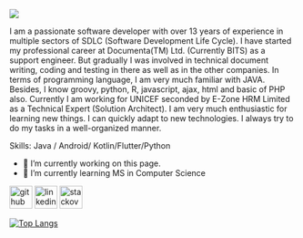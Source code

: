 ![](https://lh3.googleusercontent.com/pw/ABLVV85QX9ZoYtQW_s1UtrM6N0diC7xmCG-JI-_TazOEwIxXKiv4T7YVzZZkxlbQUgI0L4dyBqOH8sXln9R6LZAZJX9vUWRX-D8qZOXewBUusbSDVSW-a3arKMbAIZe3nVUPUHKwrZGWzYez1PtwJ1t6Ohp5kkjMdtR81embl_25_JjsfOC57Wkaex8GomrbeTcboB4164MROTEq53UwUReXlvuCgHCkDlKip16ZQVQXzZFHhci_8LuLcFS_qgQvyler3PA7otC6EYIi220v4teOsPzBslo-iGiDY6-Zp7iRb_I3GrmGRRCt3uPNVPVCiEquH6g2o0ZMsWilHa86PpfXhaN1spvr5aHAXXNte9CP0c7F0-lIkVZd57d82oAAiaf8A6J0c-7EBg6gAyr_77q3o2pDa2kEDDr3OGACnAzjEFYrBxQrVhxngemm6FZlFJpJ9b_t0vKWpKptYBu9h5PIp-I0GwEy-rhN8FyRimk94OeJe4VpQ6mbXxJH_qNSrkD4ecaDqV1BMMPe6leWssSzqqNTrIA50_Y_BZX2cMg92BDK7SNA9-Ehv6jc0oB5yziKY7lQRnnavVLKNMqZ6TcyyEclg4MIRL_R-ISkVWvMpenvItf_LwPC0NI7FUP4h58M97PNV_7wfCaV5hwfyRorhzgmj9Txg3lprw8nxidOo2mfJ2gekTBPjMhOPPIaClvzac6GacNpttDtBFQt55YX9HKrWByO3Cn8XnaHj52vprolNUGdf4YyImAnLMCk7KJbK3iIphDktcmY8CIfrWRCCkinhpDvJxaGk7z0sN1pvbT_Br36UXGxt9LGFcW9bM95Kjf7cHgCgcBVQ0PUTAf9SJow44addc0R0_xWvKRVV5Jpn1vkqmshwCVNvxzemwk_b7OTw4Y=w1358-h452-s-no-gm?authuser=0)

I am a passionate software developer with over 13 years of experience in multiple sectors of SDLC (Software Development Life Cycle). I have started my professional career at Documenta(TM) Ltd. (Currently BITS) as a support engineer. But gradually I was involved in technical document writing, coding and testing in there as well as in the other companies. In terms of programming language, I am very much familiar with JAVA. Besides, I know groovy, python, R, javascript, ajax, html and basic of PHP also. Currently I am working for UNICEF seconded by E-Zone HRM Limited as a Technical Expert (Solution Architect).
I am very much enthusiastic for learning new things. I can quickly adapt to new technologies. I always try to do my tasks in a well-organized manner.

Skills: Java / Android/ Kotlin/Flutter/Python

- 🔭 I’m currently working on this page. 
- 🌱 I’m currently learning MS in Computer Science 


[<img src='https://cdn.jsdelivr.net/npm/simple-icons@3.0.1/icons/github.svg' alt='github' height='40'>](https://github.com/arafat024024)  [<img src='https://cdn.jsdelivr.net/npm/simple-icons@3.0.1/icons/linkedin.svg' alt='linkedin' height='40'>](https://www.linkedin.com/in/arafat024/)  [<img src='https://cdn.jsdelivr.net/npm/simple-icons@3.0.1/icons/stackoverflow.svg' alt='stackoverflow' height='40'>](https://stackoverflow.com/users/2986057)  

[![Top Langs](https://github-readme-stats.vercel.app/api/top-langs/?username=arafat024024)](https://github.com/anuraghazra/github-readme-stats)

